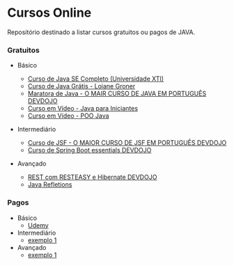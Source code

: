 # Cursos Online

Repositório destinado a listar cursos gratuitos ou pagos de JAVA.

### Gratuitos
- Básico
    - [Curso de Java SE Completo (Universidade XTI)](https://www.youtube.com/playlist?list=PLxQNfKs8YwvGhXHbHtxtoB-tRRv6r3Rlr)
    - [Curso de Java Grátis - Loiane Groner](https://www.youtube.com/watch?v=LnORjqZUMIQ&list=PLGxZ4Rq3BOBq0KXHsp5J3PxyFaBIXVs3r)
    - [Maratora de Java - O MAIR CURSO DE JAVA EM PORTUGUÊS DEVDOJO](https://www.youtube.com/watch?v=kkOSweUhGZM&list=PL62G310vn6nHrMr1tFLNOYP_c73m6nAzL)
    - [Curso em Vídeo - Java para Iniciantes](https://www.youtube.com/playlist?list=PLHz_AreHm4dkI2ZdjTwZA4mPMxWTfNSpR)
    - [Curso em Vídeo - POO Java](https://www.youtube.com/playlist?list=PLHz_AreHm4dkqe2aR0tQK74m8SFe-aGsY)

- Intermediário
    - [Curso de JSF - O MAIOR CURSO DE JSF EM PORTUGUÊS DEVDOJO](https://www.youtube.com/watch?v=RD2mUPTjyog&list=PL62G310vn6nHSNpACkELWiPlM8J8z8t5J)
    - [Curso de Spring Boot essentials DEVDOJO](https://www.youtube.com/watch?v=R-F-UcDo_5I&list=PL62G310vn6nF3gssjqfCKLpTK2sZJ_a_1)
 - Avançado
    - [REST com RESTEASY e Hibernate DEVDOJO](https://www.youtube.com/watch?v=QxohK_Er0EM&list=PL62G310vn6nEZU20j1J38xEUwuQLuEUFS)
    - [ Java Refletions ](https://www.youtube.com/watch?v=UYCx6C4Z-WM&list=PLb2oL4vcRzBMdaRcYOOpmz3LqRvZQEByP)
### Pagos
- Básico
    - [Udemy](https://www.udemy.com/java-the-complete-java-developer-course)
- Intermediário
    - [exemplo 1](https://exemplo1.com.br)
- Avançado
    - [exemplo 1](https://exemplo1.com.br)

